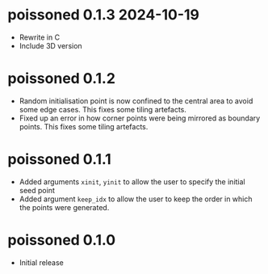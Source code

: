 # poissoned 0.1.3  2024-10-19

* Rewrite in C
* Include 3D version

# poissoned 0.1.2

* Random initialisation point is now confined to the central area to avoid 
  some edge cases.  This fixes some tiling artefacts.
* Fixed up an error in how corner points were being mirrored as boundary points.
  This fixes some tiling artefacts.

# poissoned 0.1.1

* Added arguments `xinit`, `yinit` to allow the user to specify the initial seed point
* Added argument `keep_idx` to allow the user to keep the order in which the points
were generated.

# poissoned 0.1.0

* Initial release
